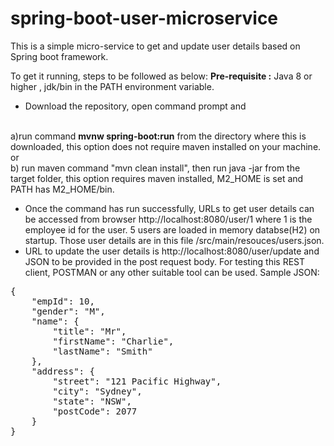 # spring-boot-user-microservice

This is a simple micro-service to get and update user details based on Spring boot framework.

To get it running, steps to be followed as below:
<B>Pre-requisite :</B> Java 8 or higher , jdk/bin in the PATH environment variable.
- Download the repository, open command prompt and 
<br>
a)run command <B>mvnw spring-boot:run</B> from the directory where this is downloaded, this option does not require maven installed on your machine.
<br>or
<br>
b) run maven command "mvn clean install", then run java -jar  from the target folder, this option requires maven installed, M2_HOME is set and PATH has M2_HOME/bin.

- Once the command has run successfully, URLs to get user details can be accessed from browser http://localhost:8080/user/1 where 1 is the employee id for the user. 5 users are loaded in memory databse(H2) on startup. Those user details are in this file /src/main/resouces/users.json.
- URL to update the user details is http://localhost:8080/user/update and JSON to be provided in the post request body. For testing this REST client, POSTMAN or any other suitable tool can be used.
Sample JSON:
<pre>
{
    "empId": 10,
    "gender": "M",
    "name": {
        "title": "Mr",
        "firstName": "Charlie",
        "lastName": "Smith"
    },
    "address": {
        "street": "121 Pacific Highway",
        "city": "Sydney",
        "state": "NSW",
        "postCode": 2077
    }
}
</pre>
